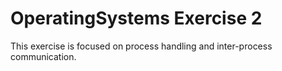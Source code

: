 # OperatingSystems Exercise 2

This exercise is focused on process handling and inter-process communication.
